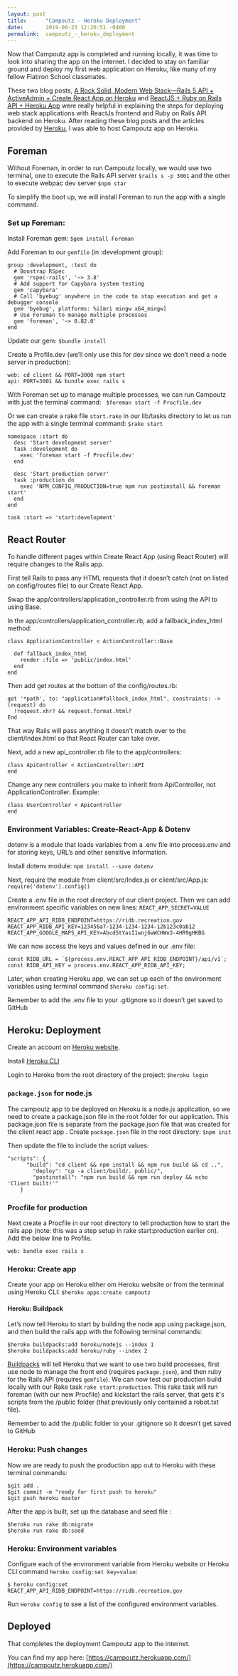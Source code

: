 ```yaml
---
layout: post
title:      "Campoutz - Heroku Deployment"
date:       2019-06-23 12:20:51 -0400
permalink:  campoutz_-_heroku_deployment
---
```



Now that Campoutz app is completed and running locally, it was time to look into sharing the app on the internet. I decided to stay on familiar ground and deploy my first web application on Heroku, like many of my fellow Flatiron School classmates.

These two blog posts, [A Rock Solid, Modern Web Stack—Rails 5 API + ActiveAdmin + Create React App on Heroku](https://blog.heroku.com/a-rock-solid-modern-web-stack) and [ReactJS + Ruby on Rails API + Heroku App](https://medium.com/@bruno_boehm/reactjs-ruby-on-rails-api-heroku-app-2645c93f0814) were really helpful in explaining  the steps for deploying web stack applications with ReactJs frontend and Ruby on Rails API backend on Heroku. After reading these blog posts and the articles provided by [Heroku](https://devcenter.heroku.com/), I was able to host Campoutz app on Heroku.

## Foreman

Without Foreman, in order to run Campoutz locally, we would use two terminal, one to execute the Rails API server `$rails s -p 3001` and the other to execute webpac dev server `$npm star`

To simplify the boot up, we will install Foreman to run the app with a single command.

### Set up Foreman:

Install Foreman gem: `$gem install Foreman`

Add Foreman to our `gemfile` (in :development group):

```
group :development, :test do
  # Boostrap RSpec
  gem 'rspec-rails', '~> 3.8'
  # Add support for Capybara system testing
  gem 'capybara'
  # Call 'byebug' anywhere in the code to stop execution and get a debugger console
  gem 'byebug', platforms: %i[mri mingw x64_mingw]
  # Use Foreman to manage multiple processes
  gem 'foreman', '~> 0.82.0'
end
```
	
Update our gem: `$bundle install`

Create a Profile.dev (we’ll only use this for dev since we don’t need a node server in production):

```
web: cd client && PORT=3000 npm start
api: PORT=3001 && bundle exec rails s
```

With Foreman set up to manage multiple processes, we can run Campoutz with just the terminal command:  ` $foreman start -f Procfile.dev`

Or we can create a rake file `start.rake` in our lib/tasks directory to let us run the app with a single terminal command: `$rake start`

```
namespace :start do
  desc 'Start development server'
  task :development do
    exec 'foreman start -f Procfile.dev'
  end

  desc 'Start production server'
  task :production do
    exec 'NPM_CONFIG_PRODUCTION=true npm run postinstall && foreman start'
  end
end

task :start => 'start:development'
```

## React Router

To handle different pages within Create React App (using React Router) will require changes to the Rails app.

First tell Rails to pass any HTML requests that it doesn’t catch (not on listed on config/routes file) to our Create React App. 

Swap the app/controllers/application_controller.rb from using the API to using Base.

In the app/controllers/application_controller.rb, add a fallback_index_html method:
```
class ApplicationController < ActionController::Base

  def fallback_index_html
    render :file => 'public/index.html'
  end
end
```

Then add get routes at the bottom of the config/routes.rb:

```
get '*path', to: "application#fallback_index_html", constraints: ->(request) do
  !request.xhr? && request.format.html?
End
```

That way Rails will pass anything it doesn’t match over to the client/index.html so that React Router can take over.

Next, add a new api_controller.rb file to the app/controllers:

```
class ApiController < ActionController::API
end
```

Change any new controllers you make to inherit from ApiController, not ApplicationController. Example:

```
class UserController < ApiController
end
```

### Environment Variables: Create-React-App & Dotenv

dotenv is a module that loads variables from a .env file into process.env and for storing keys, URL’s and other sensitive information.

Install dotenv module: `npm install --save dotenv `

Next, require the module from client/src/Index.js or client/src/App.js: 
`require('dotenv').config()`

Create  a .env file in the root directory of our client project. Then we can add environment specific variables on new lines:  `REACT_APP_SECRET=VALUE`

```
REACT_APP_API_RIDB_ENDPOINT=https://ridb.recreation.gov
REACT_APP_RIDB_API_KEY=123456a7-1234-1234-1234-12b123c0ab12
REACT_APP_GOOGLE_MAPS_API_KEY=AbcdStYasI1wnj6wWCHWn3-4HR9gHKBG
```

We can now access the keys and values defined in our .env file:

```
const RIDB_URL = `${process.env.REACT_APP_API_RIDB_ENDPOINT}/api/v1`;
const RIDB_API_KEY = process.env.REACT_APP_RIDB_API_KEY;
```

Later, when creating Heroku app, we can set up each of the environment variables using terminal command `$heroku config:set`.

Remember to add the .env file to your .gitignore so it doesn’t get saved to GitHub

## Heroku: Deployment

Create an account on [Heroku website]( https://signup.heroku.com/login).

Install [Heroku CLI]( https://devcenter.heroku.com/articles/heroku-cli#download-and-install)

Login to Heroku from the root directory of the project: `$heroku login`

	
### `package.json` for node.js

The campoutz app to be deployed on Heroku is a node.js application, so we need to create a package.json file in the root folder for our application. This package.json file is separate from the package.json file that was created for the client react app
.
Create `package.json` file in the root directory: `$npm init`	

Then update the file to include the script values:

```
"scripts": {
      "build": "cd client && npm install && npm run build && cd ..",
    	"deploy": "cp -a client/build/. public/",
    	"postinstall": "npm run build && npm run deploy && echo 'Client built!'"
  	}
```

### Procfile for production

Next create a Procfile in our root directory to tell production how to start the rails app (note: this was a step setup in rake start:production earlier on). Add the below line to Profile.

``` web: bundle exec rails s ```

### Heroku: Create app

Create your app on Heroku either om Heroku website or from the terminal using Heroku CLI: `$heroku apps:create campoutz`

#### Heroku: Buildpack

Let’s now tell Heroku to start by building the node app using package.json, and then build the rails app with the following terminal commands:

```
$heroku buildpacks:add heroku/nodejs --index 1
$heroku buildpacks:add heroku/ruby --index 2
```

[Buildpacks]( https://devcenter.heroku.com/articles/buildpacks) will tell Heroku that we want to use two build processes, first use node to manage the front end (requires `package.json`), and then ruby for the Rails API (requires `gemfile`).
We can now test our production build locally with our Rake task `rake start:production`. This rake task will run foreman (with our new Procfile) and kickstart the rails server, that gets it's scripts from the /public folder (that previously only contained a robot.txt file).

Remember to add the /public folder to your .gitignore so it doesn’t get saved to GitHub

### Heroku: Push changes

Now we are ready to push the production app out to Heroku with these terminal commands:
```
$git add .
$git commit -m "ready for first push to heroku"
$git push heroku master
```

After the app is built, set up the database and seed file :
```
$heroku run rake db:migrate
$heroku run rake db:seed
```
  
### Heroku: Environment variables

Configure each of the environment variable from Heroku website or Heroku CLI command `heroku config:set key=value`:

```
$ heroku config:set REACT_APP_API_RIDB_ENDPOINT=https://ridb.recreation.gov
```

Run `Heroku config` to see a list of the configured environment variables.

## Deployed
That completes the deployment Campoutz app to the internet.

You can find my app here: [https://campoutz.herokuapp.com/](https://campoutz.herokuapp.com/) 

